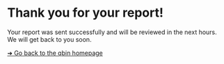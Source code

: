 # Thank you for your report!

Your report was sent successfully and will be reviewed in the next hours.  
We will get back to you soon.

[➜ Go back to the qbin homepage](https://qbin.io)
